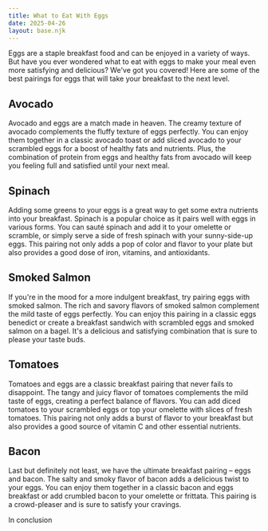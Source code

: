 ```yaml
---
title: What to Eat With Eggs
date: 2025-04-26
layout: base.njk
---
```


Eggs are a staple breakfast food and can be enjoyed in a variety of ways. But have you ever wondered what to eat with eggs to make your meal even more satisfying and delicious? We've got you covered! Here are some of the best pairings for eggs that will take your breakfast to the next level.

## Avocado

Avocado and eggs are a match made in heaven. The creamy texture of avocado complements the fluffy texture of eggs perfectly. You can enjoy them together in a classic avocado toast or add sliced avocado to your scrambled eggs for a boost of healthy fats and nutrients. Plus, the combination of protein from eggs and healthy fats from avocado will keep you feeling full and satisfied until your next meal.

## Spinach

Adding some greens to your eggs is a great way to get some extra nutrients into your breakfast. Spinach is a popular choice as it pairs well with eggs in various forms. You can sauté spinach and add it to your omelette or scramble, or simply serve a side of fresh spinach with your sunny-side-up eggs. This pairing not only adds a pop of color and flavor to your plate but also provides a good dose of iron, vitamins, and antioxidants.

## Smoked Salmon

If you're in the mood for a more indulgent breakfast, try pairing eggs with smoked salmon. The rich and savory flavors of smoked salmon complement the mild taste of eggs perfectly. You can enjoy this pairing in a classic eggs benedict or create a breakfast sandwich with scrambled eggs and smoked salmon on a bagel. It's a delicious and satisfying combination that is sure to please your taste buds.

## Tomatoes

Tomatoes and eggs are a classic breakfast pairing that never fails to disappoint. The tangy and juicy flavor of tomatoes complements the mild taste of eggs, creating a perfect balance of flavors. You can add diced tomatoes to your scrambled eggs or top your omelette with slices of fresh tomatoes. This pairing not only adds a burst of flavor to your breakfast but also provides a good source of vitamin C and other essential nutrients.

## Bacon

Last but definitely not least, we have the ultimate breakfast pairing – eggs and bacon. The salty and smoky flavor of bacon adds a delicious twist to your eggs. You can enjoy them together in a classic bacon and eggs breakfast or add crumbled bacon to your omelette or frittata. This pairing is a crowd-pleaser and is sure to satisfy your cravings.

In conclusion